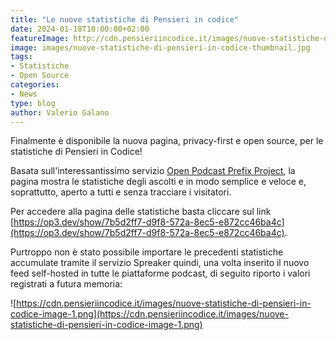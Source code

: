 ```yaml
---
title: "Le nuove statistiche di Pensieri in codice"
date: 2024-01-18T10:00:00+02:00
featureImage: http://cdn.pensieriincodice.it/images/nuove-statistiche-di-pensieri-in-codice-feature.jpg
image: images/nuove-statistiche-di-pensieri-in-codice-thumbnail.jpg
tags:
- Statistiche
- Open Source
categories:
- News
type: blog
author: Valerio Galano
---
```


Finalmente è disponibile la nuova pagina, privacy-first e open source, per le statistiche di Pensieri in Codice!

Basata sull'interessantissimo servizio [Open Podcast Prefix Project](https://op3.dev), la pagina mostra le statistiche degli ascolti e in modo semplice e veloce e, soprattutto, aperto a tutti e senza tracciare i visitatori.

Per accedere alla pagina delle statistiche basta cliccare sul link [https://op3.dev/show/7b5d2ff7-d9f8-572a-8ec5-e872cc46ba4c](https://op3.dev/show/7b5d2ff7-d9f8-572a-8ec5-e872cc46ba4c).

Purtroppo non è stato possibile importare le precedenti statistiche accumulate tramite il servizio Spreaker quindi, una volta inserito il nuovo feed self-hosted in tutte le piattaforme podcast, di seguito riporto i valori registrati a futura memoria:

![https://cdn.pensieriincodice.it/images/nuove-statistiche-di-pensieri-in-codice-image-1.png](https://cdn.pensieriincodice.it/images/nuove-statistiche-di-pensieri-in-codice-image-1.png)

